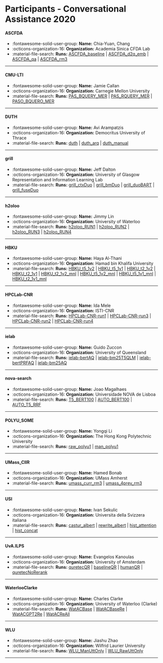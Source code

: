 # Participants - Conversational Assistance 2020 

#### ASCFDA
 - :fontawesome-solid-user-group: **Name:** Chia-Yuan, Chang
 - :octicons-organization-16: **Organization:** Academia Sinica CFDA Lab
 - :material-file-search: **Runs:** [ASCFDA_baseline](./runs.md#ascfda_baseline) | [ASCFDA_d2q_emb](./runs.md#ascfda_d2q_emb) | [ASCFDA_qa](./runs.md#ascfda_qa) | [ASCFDA_rm3](./runs.md#ascfda_rm3)

---
#### CMU-LTI
 - :fontawesome-solid-user-group: **Name:** Jamie Callan
 - :octicons-organization-16: **Organization:** Carnegie Mellon University
 - :material-file-search: **Runs:** [PAS_BQUERY_MER](./runs.md#pas_bquery_mer) | [PAS_RQUERY_MER](./runs.md#pas_rquery_mer) | [PASO_BQUERO_MER](./runs.md#paso_bquero_mer)

---
#### DUTH
 - :fontawesome-solid-user-group: **Name:** Avi Arampatzis
 - :octicons-organization-16: **Organization:** Democritus University of Thrace 
 - :material-file-search: **Runs:** [duth](./runs.md#duth) | [duth_arq](./runs.md#duth_arq) | [duth_manual](./runs.md#duth_manual)

---
#### grill
 - :fontawesome-solid-user-group: **Name:** Jeff Dalton
 - :octicons-organization-16: **Organization:** University of Glasgow Representation and Information Learning Lab
 - :material-file-search: **Runs:** [grill_ctxDuo](./runs.md#grill_ctxduo) | [grill_bmDuo](./runs.md#grill_bmduo) | [grill_duoBART](./runs.md#grill_duobart) | [grill_fuseDuo](./runs.md#grill_fuseduo)

---
#### h2oloo
 - :fontawesome-solid-user-group: **Name:** Jimmy Lin
 - :octicons-organization-16: **Organization:** University of Waterloo
 - :material-file-search: **Runs:** [h2oloo_RUN1](./runs.md#h2oloo_run1) | [h2oloo_RUN2](./runs.md#h2oloo_run2) | [h2oloo_RUN3](./runs.md#h2oloo_run3) | [h2oloo_RUN4](./runs.md#h2oloo_run4)

---
#### HBKU
 - :fontawesome-solid-user-group: **Name:** Haya Al-Thani
 - :octicons-organization-16: **Organization:** Hamad bin Khalifa University
 - :material-file-search: **Runs:** [HBKU_t5_1v2](./runs.md#hbku_t5_1v2) | [HBKU_t5_1v1](./runs.md#hbku_t5_1v1) | [HBKU_t2_1v2](./runs.md#hbku_t2_1v2) | [HBKU_t2_1v1](./runs.md#hbku_t2_1v1) | [HBKU_t2_1v2_mnl](./runs.md#hbku_t2_1v2_mnl) | [HBKU_t5_1v2_mnl](./runs.md#hbku_t5_1v2_mnl) | [HBKU_t5_1v1_mnl](./runs.md#hbku_t5_1v1_mnl) | [HBKU_t2_1v1_mnl](./runs.md#hbku_t2_1v1_mnl)

---
#### HPCLab-CNR
 - :fontawesome-solid-user-group: **Name:** Ida Mele
 - :octicons-organization-16: **Organization:** ISTI-CNR
 - :material-file-search: **Runs:** [HPCLab-CNR-run1](./runs.md#hpclab-cnr-run1) | [HPCLab-CNR-run3](./runs.md#hpclab-cnr-run3) | [HPCLab-CNR-run2](./runs.md#hpclab-cnr-run2) | [HPCLab-CNR-run4](./runs.md#hpclab-cnr-run4)

---
#### ielab
 - :fontawesome-solid-user-group: **Name:** Guido Zuccon
 - :octicons-organization-16: **Organization:** University of Queensland
 - :material-file-search: **Runs:** [ielab-bertAQ](./runs.md#ielab-bertaq) | [ielab-bm25T5QLM](./runs.md#ielab-bm25t5qlm) | [ielab-bertPRFAQ](./runs.md#ielab-bertprfaq) | [ielab-bm25AQ](./runs.md#ielab-bm25aq)

---
#### nova-search
 - :fontawesome-solid-user-group: **Name:** Joao Magalhaes
 - :octicons-organization-16: **Organization:** Universidade NOVA de Lisboa
 - :material-file-search: **Runs:** [T5_BERT100](./runs.md#t5_bert100) | [AUTO_BERT100](./runs.md#auto_bert100) | [AUTO_T5_RRF](./runs.md#auto_t5_rrf)

---
#### POLYU_SOME
 - :fontawesome-solid-user-group: **Name:** Yongqi Li
 - :octicons-organization-16: **Organization:** The Hong Kong Polytechnic University
 - :material-file-search: **Runs:** [raw_polyu1](./runs.md#raw_polyu1) | [man_polyu1](./runs.md#man_polyu1)

---
#### UMass_CIIR
 - :fontawesome-solid-user-group: **Name:** Hamed Bonab
 - :octicons-organization-16: **Organization:** UMass Amherst
 - :material-file-search: **Runs:** [umass_curr_rm3](./runs.md#umass_curr_rm3) | [umass_4prev_rm3](./runs.md#umass_4prev_rm3)

---
#### USI
 - :fontawesome-solid-user-group: **Name:** Ivan Sekulic
 - :octicons-organization-16: **Organization:** Universita della Svizzera italiana
 - :material-file-search: **Runs:** [castur_albert](./runs.md#castur_albert) | [rewrite_albert](./runs.md#rewrite_albert) | [hist_attention](./runs.md#hist_attention) | [hist_concat](./runs.md#hist_concat)

---
#### UvA.ILPS
 - :fontawesome-solid-user-group: **Name:** Evangelos Kanoulas
 - :octicons-organization-16: **Organization:** University of Amsterdam
 - :material-file-search: **Runs:** [quretecQR](./runs.md#quretecqr) | [baselineQR](./runs.md#baselineqr) | [humanQR](./runs.md#humanqr) | [quretecNoRerank](./runs.md#quretecnorerank)

---
#### WaterlooClarke
 - :fontawesome-solid-user-group: **Name:** Charles Clarke
 - :octicons-organization-16: **Organization:** University of Waterloo (Clarke)
 - :material-file-search: **Runs:** [WatACBase](./runs.md#watacbase) | [WatACBaseRe](./runs.md#watacbasere) | [WatACGPT2Re](./runs.md#watacgpt2re) | [WatACReAll](./runs.md#watacreall)

---
#### WLU
 - :fontawesome-solid-user-group: **Name:** Jiashu Zhao
 - :octicons-organization-16: **Organization:** Wilfrid Laurier University
 - :material-file-search: **Runs:** [WLU_ManUttOnly](./runs.md#wlu_manuttonly) | [WLU_RawUttOnly](./runs.md#wlu_rawuttonly)

---
